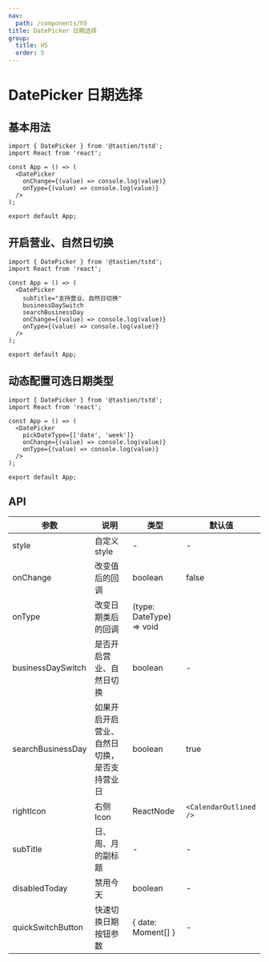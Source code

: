 ```yaml
---
nav:
  path: /components/h5
title: DatePicker 日期选择
group:
  title: H5
  order: 5
---
```


# DatePicker 日期选择

## 基本用法

```tsx
import { DatePicker } from '@tastien/tstd';
import React from 'react';

const App = () => (
  <DatePicker
    onChange={(value) => console.log(value)}
    onType={(value) => console.log(value)}
  />
);

export default App;
```

## 开启营业、自然日切换

```tsx
import { DatePicker } from '@tastien/tstd';
import React from 'react';

const App = () => (
  <DatePicker
    subTitle="支持营业、自然日切换"
    businessDaySwitch
    searchBusinessDay
    onChange={(value) => console.log(value)}
    onType={(value) => console.log(value)}
  />
);

export default App;
```

## 动态配置可选日期类型

```tsx
import { DatePicker } from '@tastien/tstd';
import React from 'react';

const App = () => (
  <DatePicker
    pickDateType={['date', 'week']}
    onChange={(value) => console.log(value)}
    onType={(value) => console.log(value)}
  />
);

export default App;
```

## API

| 参数              | 说明                                         | 类型                     | 默认值                 |
| ----------------- | -------------------------------------------- | ------------------------ | ---------------------- |
| style             | 自定义 style                                 | -                        | -                      |
| onChange          | 改变值后的回调                               | boolean                  | false                  |
| onType            | 改变日期类后的回调                           | (type: DateType) => void |                        |
| businessDaySwitch | 是否开启营业、自然日切换                     | boolean                  | -                      |
| searchBusinessDay | 如果开启开启营业、自然日切换，是否支持营业日 | boolean                  | true                   |
| rightIcon         | 右侧 Icon                                    | ReactNode                | `<CalendarOutlined />` |
| subTitle          | 日、周、月的副标题                           | -                        | -                      |
| disabledToday     | 禁用今天                                     | boolean                  | -                      |
| quickSwitchButton | 快速切换日期按钮参数                         | { date: Moment[] }       | -                      |
